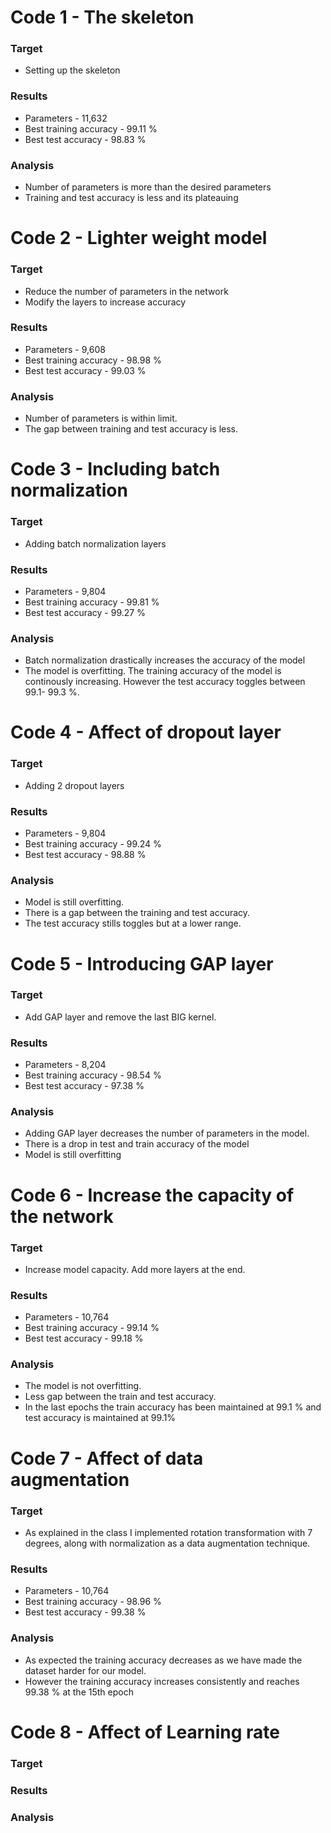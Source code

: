 # Code 1 - The skeleton
### **Target** 
- Setting up the skeleton 
### **Results** 
- Parameters - 11,632
- Best training accuracy - 99.11 \%
- Best test accuracy - 98.83 \% <br/>
### **Analysis**
- Number of parameters is more than the desired parameters
- Training and test accuracy is less and its plateauing <br/>

# Code 2 - Lighter weight model
### **Target**
- Reduce the number of parameters in the network
- Modify the layers to increase accuracy
### **Results**
- Parameters - 9,608
- Best training accuracy - 98.98 \%
- Best test accuracy - 99.03 \% <br/>
### **Analysis**
- Number of parameters is within limit.
- The gap between training and test accuracy is less.<br/>

# Code 3 - Including batch normalization
### **Target**
- Adding batch normalization layers
### **Results**
- Parameters - 9,804
- Best training accuracy - 99.81 \%
- Best test accuracy - 99.27 \% <br/>
### **Analysis**
- Batch normalization drastically increases the accuracy of the model
- The model is overfitting. The training accuracy of the model is continously increasing. However the test accuracy toggles between 99.1- 99.3 \%.

# Code 4 -  Affect of dropout layer
### **Target**
- Adding 2 dropout layers
### **Results**
- Parameters - 9,804
- Best training accuracy - 99.24 \%
- Best test accuracy - 98.88 \% <br/>
### **Analysis**
- Model is still overfitting. 
- There is a gap between the training and test accuracy.
- The test accuracy stills toggles but at a lower range.

# Code 5 -  Introducing GAP layer
### **Target**
- Add GAP layer and remove the last BIG kernel.
### **Results**
- Parameters - 8,204
- Best training accuracy - 98.54 \%
- Best test accuracy - 97.38 \% <br/>
### **Analysis**
- Adding GAP layer decreases the number of parameters in the model.
- There is a drop in test and train accuracy of the model
- Model is still overfitting

# Code 6 - Increase the capacity of the network
### **Target**
- Increase model capacity. Add more layers at the end.
### **Results**
- Parameters - 10,764
- Best training accuracy - 99.14 \%
- Best test accuracy - 99.18 \% <br/>
### **Analysis**
- The model is not overfitting.
- Less gap between the train and test accuracy.
- In the last epochs the train accuracy has been maintained at 99.1 % and test accuracy is maintained at 99.1%

# Code 7 -  Affect of data augmentation
### **Target**
- As explained in the class I implemented rotation transformation with 7 degrees, along with normalization as a data augmentation technique. 
### **Results**
- Parameters - 10,764
- Best training accuracy - 98.96 \%
- Best test accuracy - 99.38 \% <br/>
### **Analysis**
- As expected the training accuracy decreases as we have made the dataset harder for our model.
- However the training accuracy increases consistently and reaches 99.38 \% at the 15th epoch


# Code 8 -  Affect of Learning rate
### **Target**

### **Results**

### **Analysis**


